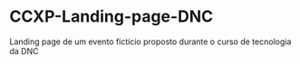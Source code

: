 # CCXP-Landing-page-DNC
Landing page de um evento fictício proposto durante o curso de tecnologia da DNC
